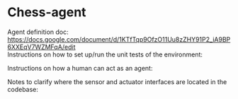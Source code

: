 # Chess-agent

Agent definition doc: https://docs.google.com/document/d/1KTfTqp9OfzO11Uu8zZHY91P2_iA9BP6XXEqV7WZMFqA/edit \
Instructions on how to set up/run the unit tests of the environment:

Instructions on how a human can act as an agent:

Notes to clarify where the sensor and actuator interfaces are located in the codebase:
